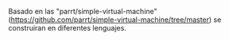 
Basado en las "parrt/simple-virtual-machine" (https://github.com/parrt/simple-virtual-machine/tree/master)
se construiran en diferentes lenguajes.